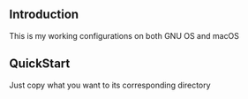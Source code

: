 ## Introduction
This is my working configurations on both GNU OS and macOS
## QuickStart
Just copy what you want to its corresponding directory
